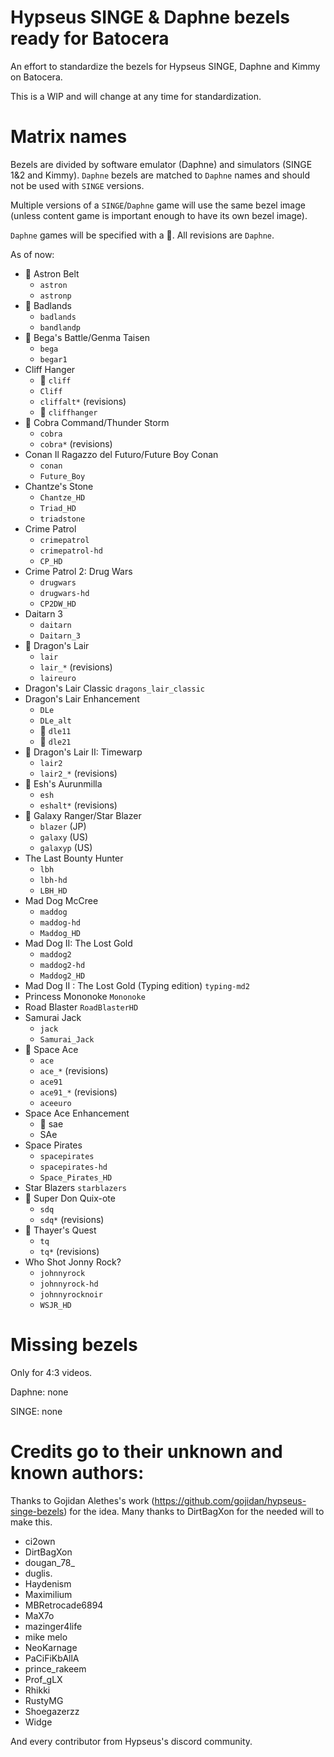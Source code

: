 # Hypseus SINGE & Daphne bezels ready for Batocera
An effort to standardize the bezels for Hypseus SINGE, Daphne and Kimmy on Batocera. 

This is a WIP and will change at any time for standardization.

# Matrix names

Bezels are divided by software emulator (Daphne) and simulators (SINGE 1&2 and Kimmy). `Daphne` bezels are matched to `Daphne` names and should not be used with `SINGE` versions.

Multiple versions of a `SINGE`/`Daphne` game will use the same bezel image (unless content game is important enough to have its own bezel image).

`Daphne` games will be specified with a :small_orange_diamond:. All revisions are `Daphne`.

As of now:

- :small_orange_diamond: Astron Belt
  - `astron`
  - `astronp`
- :small_orange_diamond: Badlands
  - `badlands`
  - `bandlandp`
- :small_orange_diamond: Bega's Battle/Genma Taisen
  - `bega`
  - `begar1`
- Cliff Hanger
  - :small_orange_diamond: `cliff`
  - `Cliff`
  - `cliffalt*` (revisions) 
  - :small_orange_diamond: `cliffhanger`
- :small_orange_diamond: Cobra Command/Thunder Storm
  - `cobra`
  - `cobra*` (revisions)
- Conan Il Ragazzo del Futuro/Future Boy Conan 
  - `conan` 
  - `Future_Boy`
- Chantze's Stone 
  - `Chantze_HD`
  - `Triad_HD` 
  - `triadstone`
- Crime Patrol
  - `crimepatrol`
  - `crimepatrol-hd`
  - `CP_HD`
- Crime Patrol 2: Drug Wars
  - `drugwars` 
  - `drugwars-hd` 
  - `CP2DW_HD`
- Daitarn 3
  - `daitarn`
  - `Daitarn_3`
- :small_orange_diamond: Dragon's Lair
  - `lair`
  - `lair_*` (revisions)
  - `laireuro`
- Dragon's Lair Classic `dragons_lair_classic`
- Dragon's Lair Enhancement
  - `DLe`
  - `DLe_alt`
  - :small_orange_diamond: `dle11`
  - :small_orange_diamond: `dle21`
- :small_orange_diamond: Dragon's Lair II: Timewarp
  - `lair2`
  - `lair2_*`  (revisions)
- :small_orange_diamond: Esh's Aurunmilla
  - `esh`
  - `eshalt*` (revisions)
- :small_orange_diamond: Galaxy Ranger/Star Blazer
  - `blazer` (JP)
  - `galaxy` (US)
  - `galaxyp` (US)
- The Last Bounty Hunter 
  - `lbh`
  - `lbh-hd` 
  - `LBH_HD`
- Mad Dog McCree
  - `maddog`
  - `maddog-hd`
  - `Maddog_HD`
- Mad Dog II: The Lost Gold
  - `maddog2`
  - `maddog2-hd`
  - `Maddog2_HD`
- Mad Dog II : The Lost Gold (Typing edition) `typing-md2`
- Princess Mononoke `Mononoke`
- Road Blaster `RoadBlasterHD`
- Samurai Jack
  - `jack`
  - `Samurai_Jack`
- :small_orange_diamond: Space Ace
  - `ace`
  - `ace_*` (revisions)
  - `ace91`
  - `ace91_*` (revisions)
  - `aceeuro`
- Space Ace Enhancement
  - :small_orange_diamond: sae
  - SAe
- Space Pirates
  - `spacepirates`
  - `spacepirates-hd`
  - `Space_Pirates_HD`
- Star Blazers `starblazers`
- :small_orange_diamond: Super Don Quix-ote
  - `sdq`
  - `sdq*` (revisions)
- :small_orange_diamond: Thayer's Quest
  - `tq`
  - `tq*` (revisions)
- Who Shot Jonny Rock?
  - `johnnyrock`
  - `johnnyrock-hd` 
  - `johnnyrocknoir`
  - `WSJR_HD`

# Missing bezels 

Only for 4:3 videos.

Daphne: none

SINGE: none

# Credits go to their unknown and known authors:

Thanks to Gojidan Alethes's work (https://github.com/gojidan/hypseus-singe-bezels) for the idea.
Many thanks to DirtBagXon for the needed will to make this.

- ci2own
- DirtBagXon
- dougan_78_
- duglis.
- Haydenism
- Maximilium
- MBRetrocade6894
- MaX7o
- mazinger4life
- mike melo
- NeoKarnage
- PaCiFiKbAllA
- prince_rakeem
- Prof_gLX
- Rhikki
- RustyMG
- Shoegazerzz
- Widge

And every contributor from Hypseus's discord community.
